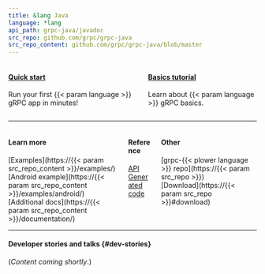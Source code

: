 ```yaml
---
title: &lang Java
language: *lang
api_path: grpc-java/javadoc
src_repo: github.com/grpc/grpc-java
src_repo_content: github.com/grpc/grpc-java/blob/master
---
```


<style>
  .card {
    min-height: 100%;
  }
  .resource-list ul {
    list-style: none;
    margin: 0;
    padding: 0;
  }
</style>

<div class="columns">
  <div class="column">
    <div class="card" href="#">
      <div class="card-content">
        <h4>
          <a class="" href="quickstart/">Quick start</a>
        </h4>
        <p>
          Run your first
          {{< param language >}}
          gRPC app in minutes!
        </p>
      </div>
    </div>
  </div>

  <div class="column">
    <div class="card">
      <div class="card-content">
        <h4>
          <a class="" href="basics/">Basics tutorial</a>
        </h4>
        <p>
          Learn about
          {{< param language >}}
          gRPC basics.
        </p>
      </div>
    </div>
  </div>
</div>

---

<div class="columns">
<div class="column resource-list">

#### Learn more

- [Examples](https://{{< param src_repo_content >}}/examples/)
- [Android example](https://{{< param src_repo_content >}}/examples/android/)
- [Additional docs](https://{{< param src_repo_content >}}/documentation/)

</div><div class="column resource-list">

#### Reference

- [API](api/)
- [Generated code](generated-code/)

</div><div class="column resource-list">

#### Other

- [grpc-{{< plower language >}} repo](https://{{< param src_repo >}})
- [Download](https://{{< param src_repo >}}#download)
</div>
</div>

---

#### Developer stories and talks {#dev-stories}

(_Content coming shortly_.)
